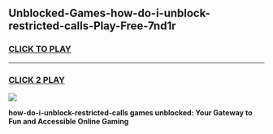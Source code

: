 
## Unblocked-Games-how-do-i-unblock-restricted-calls-Play-Free-7nd1r
<h3>
<a href="https://premium76.site?title=how-do-i-unblock-restricted-calls&ref=21A">CLICK TO PLAY</a></h3>
<hr>

<h3>
<a href="https://premium76.site?title=how-do-i-unblock-restricted-calls&ref=21A">CLICK 2 PLAY</a>
  
</h3>

<a href="https://premium76.site?title=how-do-i-unblock-restricted-calls&ref=21A"><img src="https://clearcache.store/games.png"></a>


**how-do-i-unblock-restricted-calls games unblocked: Your Gateway to Fun and Accessible Online Gaming**
